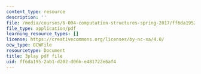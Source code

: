 ```yaml
---
content_type: resource
description: ''
file: /media/courses/6-004-computation-structures-spring-2017/ff6da1952ab1d202d06be481722e6af4_v-5w8ZDIa4w.pdf
file_type: application/pdf
learning_resource_types: []
license: https://creativecommons.org/licenses/by-nc-sa/4.0/
ocw_type: OCWFile
resourcetype: Document
title: 3play pdf file
uid: ff6da195-2ab1-d202-d06b-e481722e6af4
---
```

